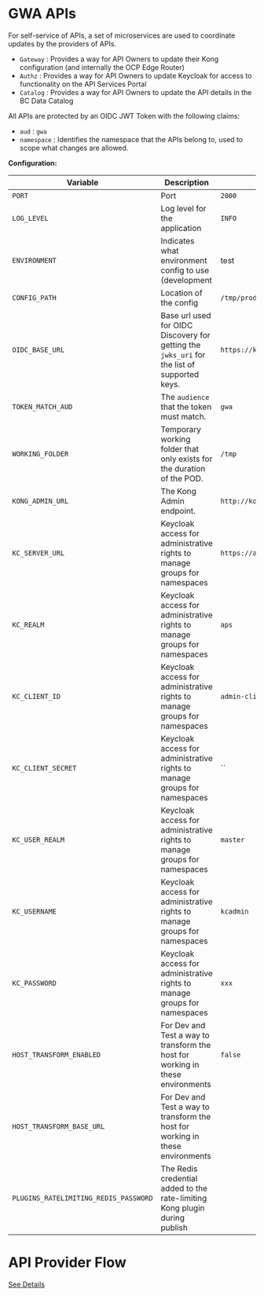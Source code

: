 # GWA APIs

For self-service of APIs, a set of microservices are used to coordinate updates by the providers of APIs.

* `Gateway` : Provides a way for API Owners to update their Kong configuration (and internally the OCP Edge Router)
* `Authz` : Provides a way for API Owners to update Keycloak for access to functionality on the API Services Portal
* `Catalog` : Provides a way for API Owners to update the API details in the BC Data Catalog

All APIs are protected by an OIDC JWT Token with the following claims:

* `aud` : `gwa`
* `namespace` : Identifies the namespace that the APIs belong to, used to scope what changes are allowed.

**Configuration:**

| Variable          | Description | Example |
| --------          | ----------- | ------- |
| `PORT`            | Port        | `2000` |
| `LOG_LEVEL`       | Log level for the application | `INFO` |
| `ENVIRONMENT`     | Indicates what environment config to use (development|test|production) | `production` |
| `CONFIG_PATH`     | Location of the config | `/tmp/production.json` |
| `OIDC_BASE_URL`   | Base url used for OIDC Discovery for getting the `jwks_uri` for the list of supported keys. | `https://keycloak.domain/auth/realms/abc`
| `TOKEN_MATCH_AUD` | The `audience` that the token must match. | `gwa`
| `WORKING_FOLDER`  | Temporary working folder that only exists for the duration of the POD. | `/tmp`
| `KONG_ADMIN_URL`  | The Kong Admin endpoint. | `http://kong-admin-api:8001`
| `KC_SERVER_URL`   | Keycloak access for administrative rights to manage groups for namespaces | `https://auth.domain/auth`
| `KC_REALM`        | Keycloak access for administrative rights to manage groups for namespaces | `aps`
| `KC_CLIENT_ID`    | Keycloak access for administrative rights to manage groups for namespaces | `admin-cli`
| `KC_CLIENT_SECRET`| Keycloak access for administrative rights to manage groups for namespaces | ``
| `KC_USER_REALM`   | Keycloak access for administrative rights to manage groups for namespaces | `master`
| `KC_USERNAME`     | Keycloak access for administrative rights to manage groups for namespaces | `kcadmin`
| `KC_PASSWORD`     | Keycloak access for administrative rights to manage groups for namespaces | `xxx`
| `HOST_TRANSFORM_ENABLED` | For Dev and Test a way to transform the host for working in these environments | `false`
| `HOST_TRANSFORM_BASE_URL` | For Dev and Test a way to transform the host for working in these environments |
| `PLUGINS_RATELIMITING_REDIS_PASSWORD` | The Redis credential added to the rate-limiting Kong plugin during publish |

# API Provider Flow

[See Details](USER-JOURNEY.md)
